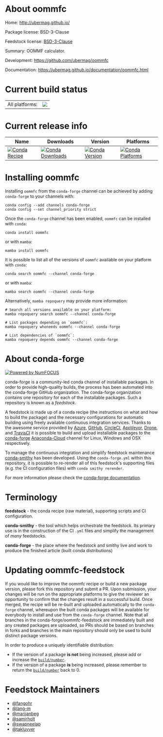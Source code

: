 About oommfc
============

Home: http://ubermag.github.io/

Package license: BSD-3-Clause

Feedstock license: [BSD-3-Clause](https://github.com/conda-forge/oommfc-feedstock/blob/main/LICENSE.txt)

Summary: OOMMF calculator.

Development: https://github.com/ubermag/oommfc

Documentation: https://ubermag.github.io/documentation/oommfc.html

Current build status
====================


<table><tr><td>All platforms:</td>
    <td>
      <a href="https://dev.azure.com/conda-forge/feedstock-builds/_build/latest?definitionId=4961&branchName=main">
        <img src="https://dev.azure.com/conda-forge/feedstock-builds/_apis/build/status/oommfc-feedstock?branchName=main">
      </a>
    </td>
  </tr>
</table>

Current release info
====================

| Name | Downloads | Version | Platforms |
| --- | --- | --- | --- |
| [![Conda Recipe](https://img.shields.io/badge/recipe-oommfc-green.svg)](https://anaconda.org/conda-forge/oommfc) | [![Conda Downloads](https://img.shields.io/conda/dn/conda-forge/oommfc.svg)](https://anaconda.org/conda-forge/oommfc) | [![Conda Version](https://img.shields.io/conda/vn/conda-forge/oommfc.svg)](https://anaconda.org/conda-forge/oommfc) | [![Conda Platforms](https://img.shields.io/conda/pn/conda-forge/oommfc.svg)](https://anaconda.org/conda-forge/oommfc) |

Installing oommfc
=================

Installing `oommfc` from the `conda-forge` channel can be achieved by adding `conda-forge` to your channels with:

```
conda config --add channels conda-forge
conda config --set channel_priority strict
```

Once the `conda-forge` channel has been enabled, `oommfc` can be installed with `conda`:

```
conda install oommfc
```

or with `mamba`:

```
mamba install oommfc
```

It is possible to list all of the versions of `oommfc` available on your platform with `conda`:

```
conda search oommfc --channel conda-forge
```

or with `mamba`:

```
mamba search oommfc --channel conda-forge
```

Alternatively, `mamba repoquery` may provide more information:

```
# Search all versions available on your platform:
mamba repoquery search oommfc --channel conda-forge

# List packages depending on `oommfc`:
mamba repoquery whoneeds oommfc --channel conda-forge

# List dependencies of `oommfc`:
mamba repoquery depends oommfc --channel conda-forge
```


About conda-forge
=================

[![Powered by
NumFOCUS](https://img.shields.io/badge/powered%20by-NumFOCUS-orange.svg?style=flat&colorA=E1523D&colorB=007D8A)](https://numfocus.org)

conda-forge is a community-led conda channel of installable packages.
In order to provide high-quality builds, the process has been automated into the
conda-forge GitHub organization. The conda-forge organization contains one repository
for each of the installable packages. Such a repository is known as a *feedstock*.

A feedstock is made up of a conda recipe (the instructions on what and how to build
the package) and the necessary configurations for automatic building using freely
available continuous integration services. Thanks to the awesome service provided by
[Azure](https://azure.microsoft.com/en-us/services/devops/), [GitHub](https://github.com/),
[CircleCI](https://circleci.com/), [AppVeyor](https://www.appveyor.com/),
[Drone](https://cloud.drone.io/welcome), and [TravisCI](https://travis-ci.com/)
it is possible to build and upload installable packages to the
[conda-forge](https://anaconda.org/conda-forge) [Anaconda-Cloud](https://anaconda.org/)
channel for Linux, Windows and OSX respectively.

To manage the continuous integration and simplify feedstock maintenance
[conda-smithy](https://github.com/conda-forge/conda-smithy) has been developed.
Using the ``conda-forge.yml`` within this repository, it is possible to re-render all of
this feedstock's supporting files (e.g. the CI configuration files) with ``conda smithy rerender``.

For more information please check the [conda-forge documentation](https://conda-forge.org/docs/).

Terminology
===========

**feedstock** - the conda recipe (raw material), supporting scripts and CI configuration.

**conda-smithy** - the tool which helps orchestrate the feedstock.
                   Its primary use is in the construction of the CI ``.yml`` files
                   and simplify the management of *many* feedstocks.

**conda-forge** - the place where the feedstock and smithy live and work to
                  produce the finished article (built conda distributions)


Updating oommfc-feedstock
=========================

If you would like to improve the oommfc recipe or build a new
package version, please fork this repository and submit a PR. Upon submission,
your changes will be run on the appropriate platforms to give the reviewer an
opportunity to confirm that the changes result in a successful build. Once
merged, the recipe will be re-built and uploaded automatically to the
`conda-forge` channel, whereupon the built conda packages will be available for
everybody to install and use from the `conda-forge` channel.
Note that all branches in the conda-forge/oommfc-feedstock are
immediately built and any created packages are uploaded, so PRs should be based
on branches in forks and branches in the main repository should only be used to
build distinct package versions.

In order to produce a uniquely identifiable distribution:
 * If the version of a package **is not** being increased, please add or increase
   the [``build/number``](https://docs.conda.io/projects/conda-build/en/latest/resources/define-metadata.html#build-number-and-string).
 * If the version of a package **is** being increased, please remember to return
   the [``build/number``](https://docs.conda.io/projects/conda-build/en/latest/resources/define-metadata.html#build-number-and-string)
   back to 0.

Feedstock Maintainers
=====================

* [@fangohr](https://github.com/fangohr/)
* [@lang-m](https://github.com/lang-m/)
* [@marijanbeg](https://github.com/marijanbeg/)
* [@samjrholt](https://github.com/samjrholt/)
* [@swapneelap](https://github.com/swapneelap/)
* [@takluyver](https://github.com/takluyver/)

